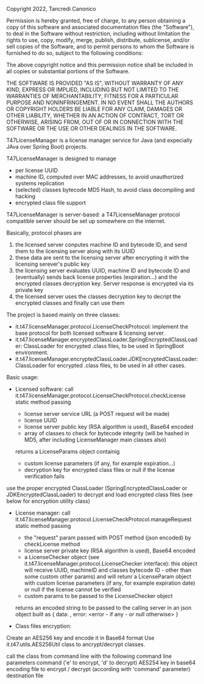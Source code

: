 Copyright 2022, Tancredi Canonico

Permission is hereby granted, free of charge, to any person
obtaining a copy of this software and associated documentation
files (the "Software"), to deal in the Software without
restriction, including without limitation the rights to use,
copy, modify, merge, publish, distribute, sublicense, and/or sell
copies of the Software, and to permit persons to whom the
Software is furnished to do so, subject to the following
conditions:

The above copyright notice and this permission notice shall be
included in all copies or substantial portions of the Software.

THE SOFTWARE IS PROVIDED "AS IS", WITHOUT WARRANTY OF ANY KIND,
EXPRESS OR IMPLIED, INCLUDING BUT NOT LIMITED TO THE WARRANTIES
OF MERCHANTABILITY, FITNESS FOR A PARTICULAR PURPOSE AND
NONINFRINGEMENT. IN NO EVENT SHALL THE AUTHORS OR COPYRIGHT
HOLDERS BE LIABLE FOR ANY CLAIM, DAMAGES OR OTHER LIABILITY,
WHETHER IN AN ACTION OF CONTRACT, TORT OR OTHERWISE, ARISING
FROM, OUT OF OR IN CONNECTION WITH THE SOFTWARE OR THE USE OR
OTHER DEALINGS IN THE SOFTWARE.






T47LicenseManager is a license manager service for Java (and expecially JAva over Spring Boot) projects.

T47LicenseManager is designed to manage

- per license UUID
- machine ID, computed over MAC addresses, to avoid unauthorized systems replication
- (selected) classes bytecode MD5 Hash, to avoid class decompiling and hacking
- encrypted class file support

T47LicenseManager is server-based: a T47LicenseManager protocol compatible server should be set up somewhere on the internet.

Basically, protocol phases are

1) the licensed server conputes machine ID and bytecode ID, and send them to the licensing server along with its UUID
2) these data are sent to the licensing server after encrypting it with the licensing serever's public key
3) the licensing server evaluates UUID, machine ID and bytecode ID and (eventually) sends back license properties (expiration...) and the encrypted classes decryption key. Server response is encrypted via its private key
4) the licensed server uses the classes decryption key to decript the encrypted classes and finally can use them

The project is based mainly on three classes:

- it.t47.licenseManager.protocol.LicenseCheckProtocol: implement the base protocol for both licensed software & licensing server.
- it.t47.licenseManager.encryptedClassLoader.SpringEncryptedClassLoader: ClassLoader for encrypted .class files, to be used in SpringBoot environment.
- it.t47.licenseManager.encryptedClassLoader.JDKEncryptedClassLoader: ClassLoader for encrypted .class files, to be used in all other cases.

Basic usage:

- Licensed software:
call it.t47.licenseManager.protocol.LicenseCheckProtocol.checkLicense static method passing
	- license server service URL (a POST request will be made)
	- license UUID
	- license server public key (RSA algorithm is used), Base64 encoded
	- array of classes to check for bytecode integrity (will be hashed in MD5, after including LicenseManager main classes also)

	returns a LicenseParams object containig
	- custom license parameters (if any, for example expiration...)
	- decryption key for encrypted class files
	or null if the license verification fails

use the proper encrypted ClassLoader (SpringEncryptedClassLoader or JDKEncryptedClassLoader) to decrypt and load encrypted class files (see below for encryption utility class)

- License manager:
call it.t47.licenseManager.protocol.LicenseCheckProtocol.manageRequest static method passing
	- the "request" param passed with POST method (json encoded) by checkLicense method
	- license server private key (RSA algorithm is used), Base64 encoded
	- a LicenseChecker object (see it.t47.licenseManager.protocol.LicenseChecker interface): this object will receive UUID, machineID and classes bytecode ID - other than some custom other params) and will retunr a LicenseParam object with custom license parameters (if any, for example expiration date) or null if the license cannot be verified
	- custom params to be passed to the LicenseChecker object
	
	returns an encoded string to be passed to the calling server in an json object built as 
	{ data: <encoded string>, error: <error - if any - or null otherwise> }
	
- Class files encryption:

Create an AES256 key and encode it in Base64 format
Use it.t47.utils.AES256Util class to ancrypt/decrypt classes.

call the class from command line with the following command line parameters
	command ('e' to encrypt, 'd' to decrypt)
	AES254 key in base64 encoding
	file to encrypt / decrypt (according with 'command' parameter)
	destination file
